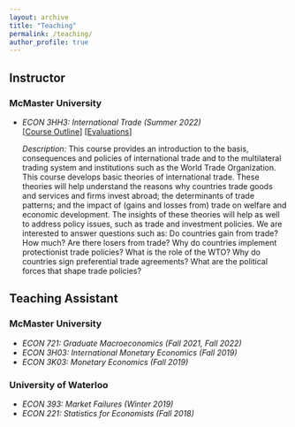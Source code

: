 ```yaml
---
layout: archive
title: "Teaching"
permalink: /teaching/
author_profile: true
---
```


## Instructor

### McMaster University

* *ECON 3HH3: International Trade (Summer 2022)*  
   [[Course Outline](../files/3HH3_outline.pdf)] [[Evaluations](../files/3HH3_evaluations.pdf)]  
     
   *Description:* This course provides an introduction to the basis, consequences and policies of international trade and to the multilateral trading system and institutions such as the World Trade Organization. This course develops basic theories of international trade. These theories will help understand the reasons why countries trade goods and services and firms invest abroad; the determinants of trade patterns; and the impact of (gains and losses from) trade on welfare and economic development. The insights of these theories will help as well to address policy issues, such as trade and investment policies. We are interested to answer questions such as: Do countries gain from trade? How much? Are there losers from trade? Why do countries implement protectionist trade policies? What is the role of the WTO? Why do countries sign preferential trade agreements? What are the political forces that shape trade policies?

## Teaching Assistant

### McMaster University

* *ECON 721: Graduate Macroeconomics (Fall 2021, Fall 2022)*
* *ECON 3H03: International Monetary Economics (Fall 2019)*
* *ECON 3K03: Monetary Economics (Fall 2019)*

### University of Waterloo

* *ECON 393: Market Failures (Winter 2019)*
* *ECON 221: Statistics for Economists (Fall 2018)*
